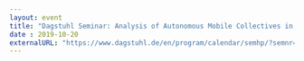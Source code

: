 ```yaml
---
layout: event
title: "Dagstuhl Seminar: Analysis of Autonomous Mobile Collectives in Complex Physical Environments"
date : 2019-10-20
externalURL: "https://www.dagstuhl.de/en/program/calendar/semhp/?semnr=19432"
---
```

